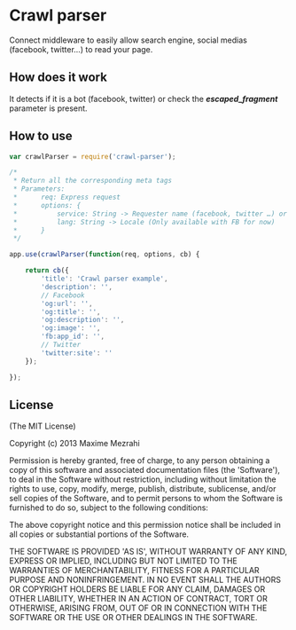 # Crawl parser

Connect middleware to easily allow search engine, social medias (facebook, twitter…) to read your page.

## How does it work

It detects if it is a bot (facebook, twitter) or check the **_escaped_fragment_** parameter is present.

## How to use

```js  
var crawlParser = require('crawl-parser');

/* 
 * Return all the corresponding meta tags
 * Parameters:
 * 		req: Express request
 *		options: {
 *			service: String -> Requester name (facebook, twitter …) or engine if unknown
 *			lang: String -> Locale (Only available with FB for now)
 *		}
 */  

app.use(crawlParser(function(req, options, cb) {

	return cb({
		'title': 'Crawl parser example',
    	'description': '',
    	// Facebook
    	'og:url': '',
    	'og:title': '',
    	'og:description': '',
    	'og:image': '',
    	'fb:app_id': '',
    	// Twitter
    	'twitter:site': ''
	});

});  
```  

## License

(The MIT License)

Copyright (c) 2013 Maxime Mezrahi

Permission is hereby granted, free of charge, to any person obtaining
a copy of this software and associated documentation files (the
'Software'), to deal in the Software without restriction, including
without limitation the rights to use, copy, modify, merge, publish,
distribute, sublicense, and/or sell copies of the Software, and to
permit persons to whom the Software is furnished to do so, subject to
the following conditions:

The above copyright notice and this permission notice shall be
included in all copies or substantial portions of the Software.

THE SOFTWARE IS PROVIDED 'AS IS', WITHOUT WARRANTY OF ANY KIND,
EXPRESS OR IMPLIED, INCLUDING BUT NOT LIMITED TO THE WARRANTIES OF
MERCHANTABILITY, FITNESS FOR A PARTICULAR PURPOSE AND NONINFRINGEMENT.
IN NO EVENT SHALL THE AUTHORS OR COPYRIGHT HOLDERS BE LIABLE FOR ANY
CLAIM, DAMAGES OR OTHER LIABILITY, WHETHER IN AN ACTION OF CONTRACT,
TORT OR OTHERWISE, ARISING FROM, OUT OF OR IN CONNECTION WITH THE
SOFTWARE OR THE USE OR OTHER DEALINGS IN THE SOFTWARE.